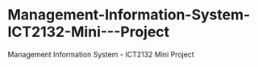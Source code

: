 # Management-Information-System-ICT2132-Mini---Project
Management Information System - ICT2132 Mini Project
